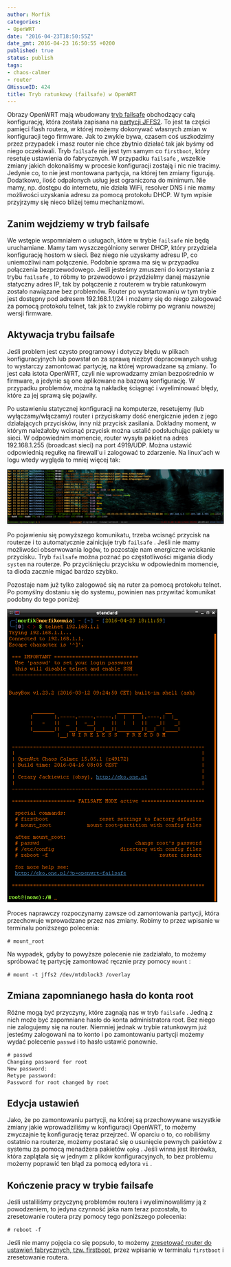 ```yaml
---
author: Morfik
categories:
- OpenWRT
date: "2016-04-23T18:50:55Z"
date_gmt: 2016-04-23 16:50:55 +0200
published: true
status: publish
tags:
- chaos-calmer
- router
GHissueID: 424
title: Tryb ratunkowy (failsafe) w OpenWRT
---
```


Obrazy OpenWRT mają wbudowany [tryb failsafe](https://wiki.openwrt.org/doc/howto/generic.failsafe)
obchodzący całą konfigurację, która została zapisana na [partycji
JFFS2](https://pl.wikipedia.org/wiki/JFFS2). To jest ta części pamięci flash routera, w której
możemy dokonywać własnych zmian w konfiguracji tego firmware. Jak to zwykle bywa, czasem coś
uszkodzimy przez przypadek i masz router nie chce zbytnio działać tak jak byśmy od niego oczekiwali.
Tryb `failsafe` nie jest tym samym co `firstboot`, który resetuje ustawienia do fabrycznych. W
przypadku `failsafe` , wszelkie zmiany jakich dokonaliśmy w procesie konfiguracji zostają i nic nie
tracimy. Jedynie co, to nie jest montowana partycja, na której ten zmiany figurują. Dodatkowo, ilość
odpalonych usług jest ograniczona do minimum. Nie mamy, np. dostępu do internetu, nie działa WiFi,
resolver DNS i nie mamy możliwości uzyskania adresu za pomocą protokołu DHCP. W tym wpisie
przyjrzymy się nieco bliżej temu mechanizmowi.

<!--more-->
## Zanim wejdziemy w tryb failsafe

We wstępie wspomniałem o usługach, które w trybie `failsafe` nie będą uruchamiane. Mamy tam
wyszczególniony serwer DHCP, który przydziela konfigurację hostom w sieci. Bez niego nie uzyskamy
adresu IP, co uniemożliwi nam połączenie. Podobnie sprawa ma się w przypadku połączenia
bezprzewodowego. Jeśli jesteśmy zmuszeni do korzystania z trybu `failsafe` , to róbmy to przewodowo
i przydzielmy danej maszynie statyczny adres IP, tak by połączenie z routerem w trybie ratunkowym
zostało nawiązane bez problemów. Router po wystartowaniu w tym trybie jest dostępny pod adresem
192.168.1.1/24 i możemy się do niego zalogować za pomocą protokołu telnet, tak jak to zwykle robimy
po wgraniu nowszej wersji firmware.

## Aktywacja trybu failsafe

Jeśli problem jest czysto programowy i dotyczy błędu w plikach konfiguracyjnych lub powstał on za
sprawą niezbyt dopracowanych usług to wystarczy zamontować partycję, na której wprowadzane są
zmiany. To jest cała istota OpenWRT, czyli nie wprowadzamy zmian bezpośrednio w firmware, a jedynie
są one aplikowane na bazową konfigurację. W przypadku problemów, można tą nakładkę ściągnąć i
wyeliminować błędy, które za jej sprawą się pojawiły.

Po ustawieniu statycznej konfiguracji na komputerze, resetujemy (lub wyłączamy/włączamy) router i
przyciskamy dość energicznie jeden z jego działających przycisków, inny niż przycisk zasilania.
Dokładny moment, w którym należałoby wcisnąć przycisk można ustalić podsłuchując pakiety w sieci. W
odpowiednim momencie, router wysyła pakiet na adres 192.168.1.255 (broadcast sieci) na port
4919/UDP. Można ustawić odpowiednią regułkę na firewall'u i zalogować to zdarzenie. Na linux'ach w
logu wtedy wygląda to mniej więcej tak:

![](/img/2016/04/1.tryb-failsafe-iptables-log-router.png#huge)

Po pojawieniu się powyższego komunikatu, trzeba wcisnąć przycisk na routerze i to automatycznie
zainicjuje tryb `failsafe` . Jeśli nie mamy możliwości obserwowania logów, to pozostaje nam
energiczne wciskanie przycisku. Tryb `failsafe` można poznać po częstotliwości migania diody
`system` na routerze. Po przyciśnięciu przycisku w odpowiednim momencie, ta dioda zacznie migać
bardzo szybko.

Pozostaje nam już tylko zalogować się na ruter za pomocą protokołu telnet. Po pomyślny dostaniu się
do systemu, powinien nas przywitać komunikat podobny do tego poniżej:

![](/img/2016/04/2.tryb-failsafe-logowanie-telnet-openwrt.png#big)

Proces naprawczy rozpoczynamy zawsze od zamontowania partycji, która przechowuje wprowadzane przez
nas zmiany. Robimy to przez wpisanie w terminalu poniższego polecenia:

    # mount_root

Na wypadek, gdyby to powyższe polecenie nie zadziałało, to możemy spróbować tę partycję zamontować
ręcznie przy pomocy `mount` :

    # mount -t jffs2 /dev/mtdblock3 /overlay

## Zmiana zapomnianego hasła do konta root

Różne mogą być przyczyny, które zagnają nas w tryb `failsafe` . Jedną z nich może być zapomniane
hasło do konta administratora root. Bez niego nie zalogujemy się na router. Niemniej jednak w
trybie ratunkowym już jesteśmy zalogowani na to konto i po zamontowaniu partycji możemy wydać
polecenie `passwd` i to hasło ustawić ponownie.

    # passwd
    Changing password for root
    New password:
    Retype password:
    Password for root changed by root

## Edycja ustawień

Jako, że po zamontowaniu partycji, na której są przechowywane wszystkie zmiany jakie wprowadziliśmy
w konfiguracji OpenWRT, to możemy zwyczajnie tę konfigurację teraz przejrzeć. W oparciu o to, co
robiliśmy ostatnio na routerze, możemy postarać się o usunięcie pewnych pakietów z systemu za pomocą
menadżera pakietów `opkg` . Jeśli winna jest literówka, która zaplątała się w jednym z plików
konfiguracyjnych, to bez problemu możemy poprawić ten błąd za pomocą edytora `vi` .

## Kończenie pracy w trybie failsafe

Jeśli ustaliliśmy przyczynę problemów routera i wyeliminowaliśmy ją z powodzeniem, to jedyna
czynność jaka nam teraz pozostała, to zresetowanie routera przy pomocy tego poniższego polecenia:

    # reboot -f

Jeśli nie mamy pojęcia co się popsuło, to możemy [zresetować router do ustawień fabrycznych, tzw.
firstboot](/post/reset-ustawien-w-openwrt-firstboot/), przez wpisanie w terminalu
`firstboot` i zresetowanie routera.
